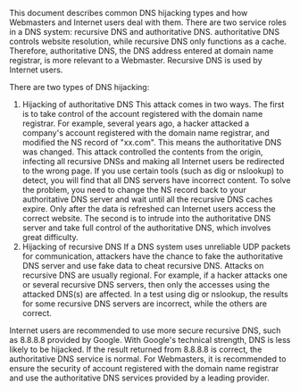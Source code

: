 This document describes common DNS hijacking types and how Webmasters and Internet users deal with them.
There are two service roles in a DNS system: recursive DNS and authoritative DNS. authoritative DNS controls website resolution, while recursive DNS only functions as a cache. Therefore, authoritative DNS, the DNS address entered at domain name registrar, is more relevant to a Webmaster. Recursive DNS is used by Internet users.

There are two types of DNS hijacking:
1. Hijacking of authoritative DNS
This attack comes in two ways. The first is to take control of the account registered with the domain name registrar. For example, several years ago, a hacker attacked a company's account registered with the domain name registrar, and modified the NS record of "xx.com". This means the authoritative DNS was changed. This attack controlled the contents from the origin, infecting all recursive DNSs and making all Internet users be redirected to the wrong page. If you use certain tools (such as dig or nslookup) to detect, you will find that all DNS servers have incorrect content. To solve the problem, you need to change the NS record back to your authoritative DNS server and wait until all the recursive DNS caches expire. Only after the data is refreshed can Internet users access the correct website. The second is to intrude into the authoritative DNS server and take full control of the authoritative DNS, which involves great difficulty.
2. Hijacking of recursive DNS
If a DNS system uses unreliable UDP packets for communication, attackers have the chance to fake the authoritative DNS server and use fake data to cheat recursive DNS. Attacks on recursive DNS are usually regional. For example, if a hacker attacks one or several recursive DNS servers, then only the accesses using the attacked DNS(s) are affected. In a test using dig or nslookup, the results for some recursive DNS servers are incorrect, while the others are correct.

Internet users are recommended to use more secure recursive DNS, such as 8.8.8.8 provided by Google. With Google's technical strength, DNS is less likely to be hijacked. If the result returned from 8.8.8.8 is correct, the authoritative DNS service is normal. For Webmasters, it is recommended to ensure the security of account registered with the domain name registrar and use the authoritative DNS services provided by a leading provider.

